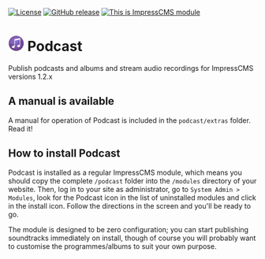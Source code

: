 [![License](https://img.shields.io/github/license/ImpressCMS/impresscms-module-podcast.svg?maxAge=2592000)](License.txt) 
	[![GitHub release](https://img.shields.io/github/release/ImpressCMS/impresscms-module-podcast.svg?maxAge=2592000)](https://github.com/ImpressCMS/impresscms-module-podcast/releases) 
		[![This is ImpressCMS module](https://img.shields.io/badge/ImpressCMS-module-F3AC03.svg?maxAge=2592000)](http://impresscms.org)
# ![Logo](https://github.com/ImpressCMS/impresscms-module-podcast/blob/master/images/icon_big.png?raw=true) Podcast
Publish podcasts and albums and stream audio recordings for 
	ImpressCMS versions 1.2.x
## A manual is available

A manual for operation of Podcast is included in the `podcast/extras` folder. Read it!

## How to install Podcast

Podcast is installed as a regular ImpressCMS module, which means you should copy the complete
`/podcast` folder into the `/modules` directory of your website. Then, log in to your site as
administrator, go to `System Admin > Modules`, look for the Podcast icon in the list of
uninstalled modules and click in the install icon. Follow the directions in the screen and you'll
be ready to go.

The module is designed to be zero configuration; you can start publishing soundtracks immediately
on install, though of course you will probably want to customise the programmes/albums to suit
your own purpose.
